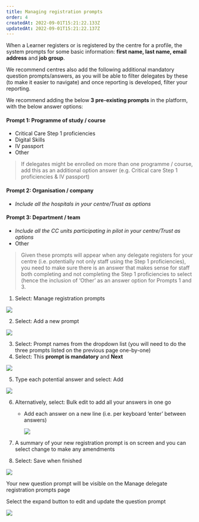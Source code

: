```yaml
---
title: Managing registration prompts
order: 4
createdAt: 2022-09-01T15:21:22.133Z
updatedAt: 2022-09-01T15:21:22.137Z
---
```

When a Learner registers or is registered by the centre for a profile, the system prompts for some basic information: **first name, last name, email address** and **job group**. ​

We recommend centres also add the following additional mandatory question prompts/answers, as you will be able to filter delegates by these (to make it easier to navigate) and once reporting is developed, filter your reporting.

We recommend adding the below **3 pre-existing prompts** in the platform, with the below answer options:​

#### Prompt 1: Programme of study / course ​

* Critical Care Step 1 proficiencies​
* Digital Skills​
* IV passport ​
* Other

> If delegates might be enrolled on more than one programme / course, add this as an additional option answer (e.g. Critical care Step 1 proficiencies & IV passport)

#### Prompt 2: Organisation / company​

* *Include all the hospitals in your centre/Trust as options*

#### Prompt 3: Department / team

* *Include all the CC units participating in pilot in your centre/Trust as options*
* Other

> Given these prompts will appear when any delegate registers for your centre (i.e. potentially not only staff using the Step 1 proficiencies), you need to make sure there is an answer that makes sense for staff both completing and not completing the Step 1 proficiencies to select (hence the inclusion of ‘Other’ as an answer option for Prompts 1 and 3.​

1. Select: Manage registration prompts​

![](/img/cm-2-11-Config.jpg)

2. Select: Add a new prompt​

![](/img/cm-2-12-Config.jpg)

3. Select: Prompt names from the dropdown list (you will need to do the three prompts listed on the previous page one-by-one)​
4. Select: This **prompt is mandatory** and **Next​**

![](/img/cm-2-13-Config.jpg)

5. Type each potential answer and select: Add​

![](/img/cm-2-14-Config.jpg)

6. Alternatively, select: Bulk edit to add all your answers in one go​

   * Add each answer on a new line (i.e. per keyboard ‘enter’ between answers)​

      ![](/img/cm-2-15-Config.jpg)
7. A summary of your new registration prompt is on screen and you can select change to make any amendments​
8. Select: Save when finished​

![](/img/cm-2-16-Config.jpg)

Your new question prompt will be visible on the Manage delegate registration prompts page​

Select the expand button to edit and update the question prompt

![](/img/cm-2-17-Config.jpg)